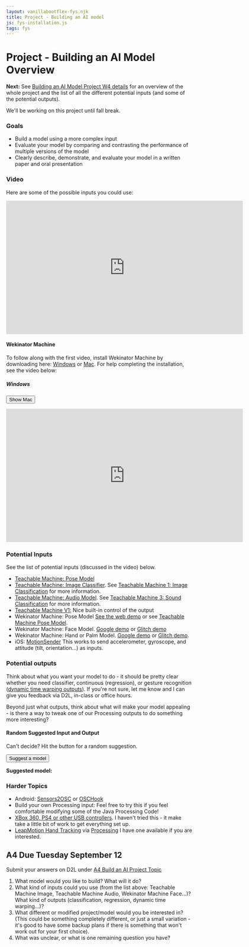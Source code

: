 ```yaml
---
layout: vanillabootflex-fys.njk
title: Project - Building an AI model
js: fys-installation.js
tags: fys
---
```


# Project - Building an AI Model Overview

**Next:** See [Building an AI Model Project W4 details](/fys-V07-23) for an overview of the whole project and the list of all the different potential inputs (and some of the potential outputs).

We'll be working on this project until fall break.

### Goals

- Build a model using a more complex input
- Evaluate your model by comparing and contrasting the performance of multiple versions of the model
- Clearly describe, demonstrate, and evaluate your model in a written paper and oral presentation

### Video

Here are some of the possible inputs you could use:

<iframe width="640" height="360" src="https://www.youtube.com/embed/jb45WGyTrf8" frameborder="0" allow="accelerometer; autoplay; encrypted-media; gyroscope; picture-in-picture" allowfullscreen></iframe>

<!-- This video lays out what to do for Wednesday: -->

<!-- <iframe width="640" height="360" src="https://www.youtube.com/embed/NRYBpwDipIc" frameborder="0" allow="accelerometer; autoplay; encrypted-media; gyroscope; picture-in-picture" allowfullscreen></iframe> -->


<h4>Wekinator Machine</h4>

To follow along with the first video, install Wekinator Machine by downloading here: [Windows](https://github.com/ryanpdwyer/wekinator-machine2/releases/download/v2.0/wekinator-machine-2.0-windows.Setup.exe) or [Mac](https://github.com/ryanpdwyer/wekinator-machine2/releases/download/v2.0.1/wekinator-machine-2-darwin-universal-2.0.1.zip). For help completing the installation, see the video below:

<h5 id="video-heading">Windows</h5>

<button id="button" onclick="toggleWindowsMac();">Show Mac</button>


<iframe width="640" height="360" src="https://www.youtube.com/embed/zE_7wf6Z-F8" frameborder="0" allow="accelerometer; autoplay; encrypted-media; gyroscope; picture-in-picture" allowfullscreen
id='windows-install'></iframe>

<iframe width="640" height="360" src="https://www.youtube.com/embed/xbYMMi0bSZY" frameborder="0" allow="accelerometer; autoplay; encrypted-media; gyroscope; picture-in-picture" allowfullscreen
id='mac-install' hidden></iframe>


### Potential Inputs

See the list of potential inputs (discussed in the video) below. 

<div class="randomize-list">

- [Teachable Machine: Pose Model](https://teachablemachine.withgoogle.com)
- [Teachable Machine: Image Classifier](https://teachablemachine.withgoogle.com). See [Teachable Machine 1: Image Classification](https://youtu.be/kwcillcWOg0) for more information.
- [Teachable Machine: Audio Model](https://teachablemachine.withgoogle.com). See [Teachable Machine 3: Sound Classification](https://youtu.be/TOrVsLklltM) for more information.
- [Teachable Machine V1:](https://teachablemachine.withgoogle.com/v1/) Nice built-in control of the output
- Wekinator Machine: Pose Model	[See the web demo](https://storage.googleapis.com/tfjs-models/demos/posenet/camera.html) or see [Teachable Machine Pose Model](https://teachablemachine.withgoogle.com).
- Wekinator Machine: Face Model. [Google demo](https://storage.googleapis.com/tfjs-models/demos/facemesh/index.html) or [Glitch demo](https://networked-facemesh-3js-tf2.glitch.me/)
- Wekinator Machine: Hand or Palm Model. [Google demo](https://storage.googleapis.com/tfjs-models/demos/handtrack/index.html) or [Glitch demo](https://networked-hand-3js-tf174-handv1.glitch.me/). 
- iOS: [MotionSender](https://apps.apple.com/us/app/motionsender/id1315005698) This works to send accelerometer, gyroscope, and attitude (tilt, orientation...) as inputs.

</div>

### Potential outputs

Think about what you want your model to do - it should be pretty clear whether you need classifier, continuous (regression), or gesture recognition ([dynamic time warping outputs](/fys-V05-23)). If you're not sure, let me know and I can give you feedback via D2L, in-class or office hours.

Beyond just what outputs, think about what will make your model appealing - is there a way to tweak one of our Processing outputs to do something more interesting?

<h4> Random Suggested Input and Output </h4>

Can't decide? Hit the button for a random suggestion.

<button onclick="randomInput()">Suggest a model</button>
<p><b>Suggested model:</b> <span id="suggested-model"></span</p>

### Harder Topics

<div class="randomize-list">

- Android: [Sensors2OSC](https://f-droid.org/packages/org.sensors2.osc/) or [OSCHook](https://play.google.com/store/apps/details?id=com.hollyhook.oscHook&hl=en_US&showAllReviews=true)
- Build your own Processing input: Feel free to try this if you feel comfortable modifying some of the Java Processing Code!
- [XBox 360, PS4 or other USB controllers](https://gist.github.com/drscotthawley/dd74db91dd2f8ec3c810a87d4d26b576). I haven't tried this - it make take a little bit of work to get everything set up.
- [LeapMotion Hand Tracking](https://www.ultraleap.com/product/leap-motion-controller/) via [Processing](http://www.doc.gold.ac.uk/~mas01rf/WekinatorDownloads/wekinator_examples/all_source_zips/LeapMotionViaProcessing.zip) I have one available if you are interested.
</div>

## A4 Due Tuesday September 12

<div class="alert alert-warning" role="alert" markdown=1>
Submit your answers on D2L under <a target="_blank" href="https://d2l.mountunion.edu/d2l/le/content/54369/viewContent/820927/View">A4 Build an AI Project Topic</a>
</div>

1. What model would you like to build? What will it do?
2. What kind of inputs could you use (from the list above: Teachable Machine Image, Teachable Machine Audio, Wekinator Machine Face...)?
    What kind of outputs (classification, regression, dynamic time warping...)?
3. What different or modified project/model would you be interested in? (This could be something completely different, or just a small variation - it's good to have some backup plans if there is something that won't work out for your first choice).
4. What was unclear, or what is one remaining question you have?
